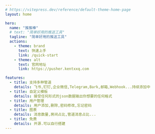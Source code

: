 ```yaml
---
# https://vitepress.dev/reference/default-theme-home-page
layout: home

hero:
  name: "推推棒"
  # text: "简单好用的推送工具"
  tagline: "简单好用的推送工具"
  actions:
    - theme: brand
      text: 快速上手
      link: /quick-start
    - theme: alt
      text: 官网地址
      link: https://pusher.kentxxq.com

features:
  - title: 支持多种管道
    details: 飞书,钉钉,企业微信,Telegram,Bark,邮箱,Webhook...持续添加中
  - title: 自定义模板
    details: 接受任何形式的json数据输出你想要的任何格式
  - title: 用户管理
    details: 用户添加,删除,密码修改,忘记密码
  - title: 图表
    details: 消息数量,房间占比,管道消息占比...
  - title: 免费
    details: 开源.可以自行搭建
---
```

